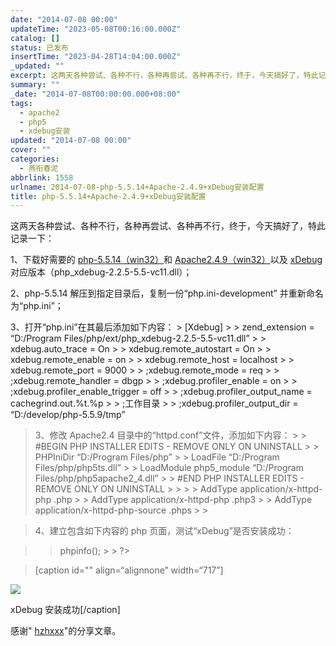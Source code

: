 ```yaml
---
date: "2014-07-08 00:00"
updateTime: "2023-05-08T00:16:00.000Z"
catalog: []
status: 已发布
insertTime: "2023-04-28T14:04:00.000Z"
_updated: ""
excerpt: 这两天各种尝试、各种不行，各种再尝试、各种再不行，终于，今天搞好了，特此记录一下：
summary: ""
_date: "2014-07-08T00:00:00.000+08:00"
tags:
  - apache2
  - php5
  - xdebug安装
updated: "2014-07-08 00:00"
cover: ""
categories:
  - 燕衔春泥
abbrlink: 1558
urlname: 2014-07-08-php-5.5.14+Apache-2.4.9+xDebug安装配置
title: php-5.5.14+Apache-2.4.9+xDebug安装配置
---
```


这两天各种尝试、各种不行，各种再尝试、各种再不行，终于，今天搞好了，特此记录一下：

1、下载好需要的 [php-5.5.14（win32）](http://windows.php.net/download/)和 [Apache2.4.9（win32）](http://www.apachelounge.com/download/)以及 [xDebug](http://xdebug.org/download.php)对应版本（php_xdebug-2.2.5-5.5-vc11.dll）；

2、php-5.5.14 解压到指定目录后，复制一份“php.ini-development” 并重新命名为“php.ini”；

3、打开“php.ini”在其最后添加如下内容： > [Xdebug] > > zend_extension = “D:/Program Files/php/ext/php_xdebug-2.2.5-5.5-vc11.dll” > > xdebug.auto_trace = On > > xdebug.remote_autostart = On > > xdebug.remote_enable = on > > xdebug.remote_host = localhost > > xdebug.remote_port = 9000 > > ;xdebug.remote_mode = req > > ;xdebug.remote_handler = dbgp > > ;xdebug.profiler_enable = on > > ;xdebug.profiler_enable_trigger = off > > ;xdebug.profiler_output_name = cachegrind.out.%t.%p > > ;工作目录 > > ;xdebug.profiler_output_dir = “D:/develop/php-5.5.9/tmp”

> 3、修改 Apache2.4 目录中的“httpd.conf”文件，添加如下内容： > > #BEGIN PHP INSTALLER EDITS - REMOVE ONLY ON UNINSTALL > > PHPIniDir “D:/Program Files/php” > > LoadFile “D:/Program Files/php/php5ts.dll” > > LoadModule php5_module “D:/Program Files/php/php5apache2_4.dll” > > #END PHP INSTALLER EDITS - REMOVE ONLY ON UNINSTALL > > <IfModule mod_php5.c> > > AddType application/x-httpd-php .php > > AddType application/x-httpd-php .php3 > > AddType application/x-httpd-php-source .phps > >

> 4、建立包含如下内容的 php 页面，测试“xDebug”是否安装成功：

> > phpinfo(); > > ?>

> [caption id="" align=“alignnone” width=“717”]

![](http://ww1.sinaimg.cn/large/4eed32f2jw1ei5esegxwaj20jx0fq0uf.jpg)

xDebug 安装成功[/caption]

感谢" [hzhxxx](http://blog.csdn.net/hzhxxx/article/details/19614551)"的分享文章。
